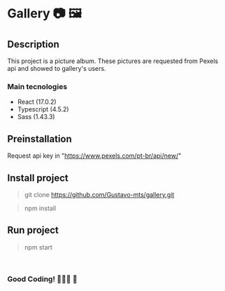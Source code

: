 # Gallery 📷  🖼

## Description

This project is a picture album. These pictures are requested from Pexels api and showed to gallery's users.

### Main tecnologies

- React (17.0.2)
- Typescript (4.5.2)
- Sass (1.43.3)

## Preinstallation

Request api key in "https://www.pexels.com/pt-br/api/new/"

## Install project

> git clone https://github.com/Gustavo-mts/gallery.git

> npm install

## Run project

> npm start

<br />

### Good Coding!  👨🏼‍💻  🎉
